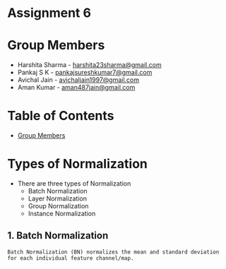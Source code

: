 # Assignment 6

# Group Members
- Harshita Sharma - harshita23sharma@gmail.com
- Pankaj S K - pankajsureshkumar7@gmail.com
- Avichal Jain - avichaljain1997@gmail.com
- Aman Kumar - aman487jain@gmail.com

# Table of Contents
- [Group Members](https://github.com/amanjain487/tsai-eva6/blob/main/Assignments/S6/README.md#group-members)





# Types of Normalization
- There are three types of Normalization
    - Batch Normalization
    - Layer Normalization
    - Group Normalization
    - Instance Normalization

## 1. Batch Normalization
```
Batch Normalization (BN) normalizes the mean and standard deviation for each individual feature channel/map.
```

